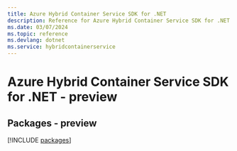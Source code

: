 ```yaml
---
title: Azure Hybrid Container Service SDK for .NET
description: Reference for Azure Hybrid Container Service SDK for .NET
ms.date: 03/07/2024
ms.topic: reference
ms.devlang: dotnet
ms.service: hybridcontainerservice
---
```

# Azure Hybrid Container Service SDK for .NET - preview
## Packages - preview
[!INCLUDE [packages](hybrid-container-service-index.md)]